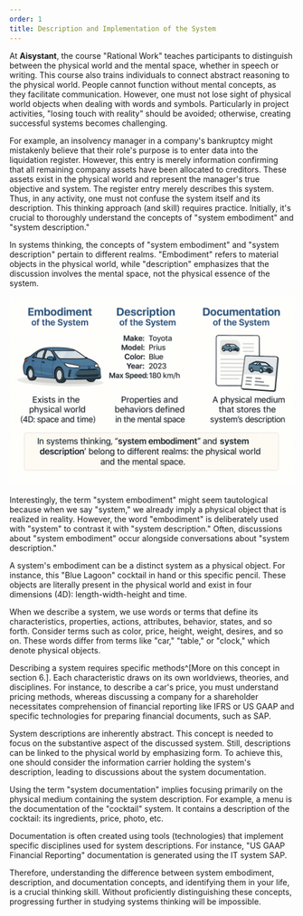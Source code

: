 ```yaml
---
order: 1
title: Description and Implementation of the System
---
```


At **Aisystant**, the course "Rational Work" teaches participants to distinguish between the physical world and the mental space, whether in speech or writing. This course also trains individuals to connect abstract reasoning to the physical world. People cannot function without mental concepts, as they facilitate communication. However, one must not lose sight of physical world objects when dealing with words and symbols. Particularly in project activities, "losing touch with reality" should be avoided; otherwise, creating successful systems becomes challenging.

For example, an insolvency manager in a company's bankruptcy might mistakenly believe that their role's purpose is to enter data into the liquidation register. However, this entry is merely information confirming that all remaining company assets have been allocated to creditors. These assets exist in the physical world and represent the manager's true objective and system. The register entry merely describes this system. Thus, in any activity, one must not confuse the system itself and its description. This thinking approach (and skill) requires practice. Initially, it's crucial to thoroughly understand the concepts of "system embodiment" and "system description."

In systems thinking, the concepts of "system embodiment" and "system description" pertain to different realms. "Embodiment" refers to material objects in the physical world, while "description" emphasizes that the discussion involves the mental space, not the physical essence of the system.

![Image of system description and implementation](./description-and-implementation-of-the-system-3.png)

Interestingly, the term "system embodiment" might seem tautological because when we say "system," we already imply a physical object that is realized in reality. However, the word "embodiment" is deliberately used with "system" to contrast it with "system description." Often, discussions about "system embodiment" occur alongside conversations about "system description."

A system's embodiment can be a distinct system as a physical object. For instance, this "Blue Lagoon" cocktail in hand or this specific pencil. These objects are literally present in the physical world and exist in four dimensions (4D): length-width-height and time.

When we describe a system, we use words or terms that define its characteristics, properties, actions, attributes, behavior, states, and so forth. Consider terms such as color, price, height, weight, desires, and so on. These words differ from terms like "car," "table," or "clock," which denote physical objects.

Describing a system requires specific methods^[More on this concept in section 6.]. Each characteristic draws on its own worldviews, theories, and disciplines. For instance, to describe a car's price, you must understand pricing methods, whereas discussing a company for a shareholder necessitates comprehension of financial reporting like IFRS or US GAAP and specific technologies for preparing financial documents, such as SAP.

System descriptions are inherently abstract. This concept is needed to focus on the substantive aspect of the discussed system. Still, descriptions can be linked to the physical world by emphasizing form. To achieve this, one should consider the information carrier holding the system's description, leading to discussions about the system documentation.

Using the term "system documentation" implies focusing primarily on the physical medium containing the system description. For example, a menu is the documentation of the "cocktail" system. It contains a description of the cocktail: its ingredients, price, photo, etc.

Documentation is often created using tools (technologies) that implement specific disciplines used for system descriptions. For instance, "US GAAP Financial Reporting" documentation is generated using the IT system SAP.

Therefore, understanding the difference between system embodiment, description, and documentation concepts, and identifying them in your life, is a crucial thinking skill. Without proficiently distinguishing these concepts, progressing further in studying systems thinking will be impossible.